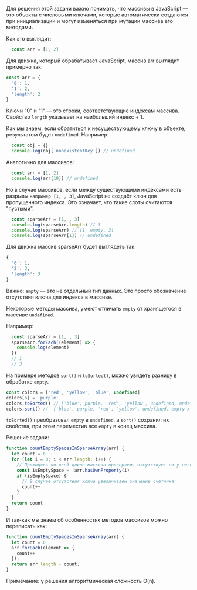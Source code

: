 Для решения этой задачи важно понимать, что массивы в JavaScript — это объекты с числовыми ключами, которые автоматически создаются при инициализации и могут изменяться при мутации массива его методами.

Как это выглядит:
```js
  const arr = [1, 2]
```
Для движка, который обрабатывает JavaScript, массив arr выглядит примерно так:
```js
const arr = {
  '0': 1,
  '1': 2,
  'length': 2
}
```
Ключи "0" и "1" — это строки, соответствующие индексам массива.
Свойство ```length``` указывает на наибольший индекс + 1.

Как мы знаем, если обратиться к несуществующему ключу в объекте, результатом будет ```undefined```.
Например:

```js
  const obj = {}
  console.log(obj['nonexistentKey']) // undefined
```
Аналогично для массивов:
```js
  const arr = [1, 2]
  console.log(arr[10]) // undefined
```
Но в случае массивов, если между существующими индексами есть разрывы ```например [1, , 3]```, JavaScript не создаёт ключ для пропущенного индекса. Это означает, что такие слоты считаются "пустыми".

```js
  const sparseArr = [1, , 3]
  console.log(sparseArr.length) // 3
  console.log(sparseArr) // [1, empty, 3]
  console.log(sparseArr[1]) // undefined
```
Для движка массив sparseArr будет выглядеть так:
```js
{
  '0': 1,
  '2': 3,
  'length': 3
}
```
Важно: ```empty``` — это не отдельный тип данных. Это просто обозначение отсутствия ключа для индекса в массиве.

Некоторые методы массива, умеют отличать ```empty``` от хранящегося в массиве ```undefined```.

Например:

```js
  const sparseArr = [1, , 3]
  sparseArr.forEach((element) => {
    console.log(element)
  })
  // 1
  // 3
```
На примере методов ```sort()``` и ```toSorted()```, можно увидеть разницу в обработке ```empty```.

```js
const colors = ['red', 'yellow', 'blue', undefined]
colors[6] = 'purple'
colors.toSorted() // ['blue', purple, 'red', 'yellow', undefined, undefined, undefined]
colors.sort() //  ['blue', purple, 'red', 'yellow', undefined, empty x 2]
```

```toSorted()``` преобразовал ```empty``` в ```undefined```,  а ```sort()``` сохранил их свойства, при этом переместив все ```empty``` в конец массива.

Решение задачи:

```js
function countEmptySpacesInSparseArray(arr) {
  let count = 0
  for (let i = 0; i < arr.length; i++) {
    // Проходясь по всей длине массива проверяем, отсутствует ли у него ключ равный индексу
    const isEmptySpace = !arr.hasOwnProperty(i)
    if (isEmptySpace) {
      // В случае отсутствия ключа увеличиваем значение счетчика
      count++
    }
  }
  return count
}
```

И так-как мы знаем об особенностях методов массивов можно переписать как:

```js
function countEmptySpacesInSparseArray(arr) {
  let count = 0
  arr.forEach(element => {
    count++
  });
  return arr.length - count;
}
```

Примечание: у решения алгоритмическая сложность O(n).
